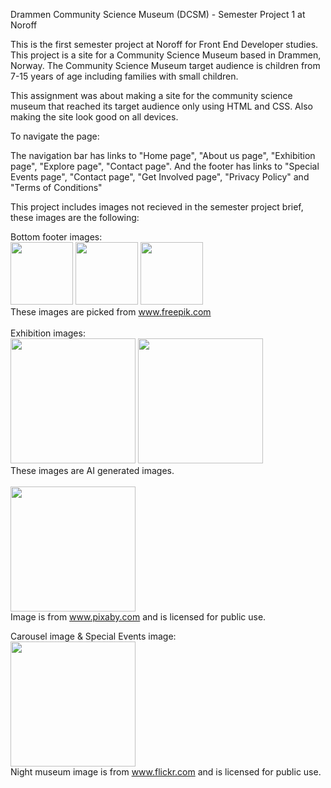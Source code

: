 Drammen Community Science Museum (DCSM) - Semester Project 1 at Noroff

This is the first semester project at Noroff for Front End Developer studies. 
This project is a site for a Community Science Museum based in Drammen, Norway. 
The Community Science Museum target audience is children from 7-15 years of age including families with small children. 


This assignment was about making a site for the community science museum that reached its target audience only using HTML and CSS. 
Also making the site look good on all devices. 

 To navigate the page: 

The navigation bar has links to "Home page", "About us page", "Exhibition page", "Explore page", "Contact page". 
And the footer has links to "Special Events page", "Contact page", "Get Involved page", "Privacy Policy" and "Terms of Conditions"

This project includes images not recieved in the semester project brief, these images are the following: 

Bottom footer images: <br>
<img src="https://github.com/Arkuradev/Semester-Project-1/assets/103763064/42618ee0-8817-4a53-985d-46c1e80c68a5" width="100">
<img src="https://github.com/Arkuradev/Semester-Project-1/assets/103763064/a316b58e-8ca0-4630-88c4-8b87560899d7" width="100">
<img src="https://github.com/Arkuradev/Semester-Project-1/assets/103763064/4e51117d-9b77-41a4-b1f9-696af8dbff35" width="100">
<br>
These images are picked from www.freepik.com
<br><br>
Exhibition images:<br>
<img src="https://github.com/Arkuradev/Semester-Project-1/assets/103763064/7d40d7e9-c39d-4d7f-aea1-5518d71905c3" width="200">
<img src="https://github.com/Arkuradev/Semester-Project-1/assets/103763064/9c045a42-13b8-43b9-90e3-8e1fa10d7d96" width="200"><br>
These images are AI generated images. 
<br><br>
<img src="https://github.com/Arkuradev/Semester-Project-1/assets/103763064/ee043f7d-729a-4220-8afd-212db48c2a51" width="200">
<br>
Image is from www.pixaby.com and is licensed for public use. 

Carousel image & Special Events image: <br>
<img src="https://github.com/Arkuradev/Semester-Project-1/assets/103763064/c2e10768-88d4-4792-8043-f89651a86c15" width="200"><br>
Night museum image is from www.flickr.com and is licensed for public use. 
